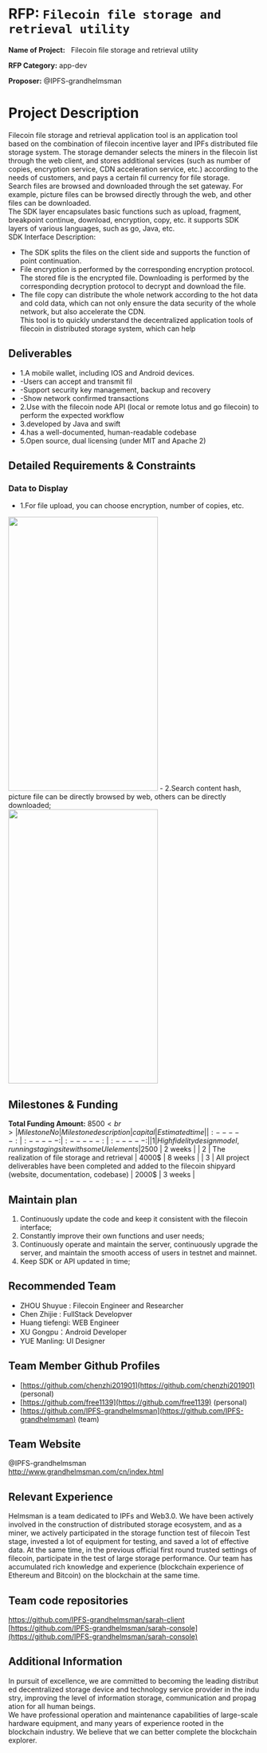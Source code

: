  # RFP: `Filecoin file storage and retrieval utility`

 **Name of Project:**   Filecoin file storage and retrieval utility
 
 **RFP Category:** app-dev
 
  **Proposer:** @IPFS-grandhelmsman
   
  
 # Project Description
Filecoin file storage and retrieval application tool is an application tool based on the combination of filecoin incentive layer and IPFs distributed file storage system. The storage demander selects the miners in the filecoin list through the web client, and stores additional services (such as number of copies, encryption service, CDN acceleration service, etc.) according to the needs of customers, and pays a certain fil currency for file storage.<br>
Search files are browsed and downloaded through the set gateway. For example, picture files can be browsed directly through the web, and other files can be downloaded.<br>
The SDK layer encapsulates basic functions such as upload, fragment, breakpoint continue, download, encryption, copy, etc. it supports SDK layers of various languages, such as go, Java, etc.<br>
SDK Interface Description:
- The SDK splits the files on the client side and supports the function of point continuation.
- File encryption is performed by the corresponding encryption protocol. The stored file is the encrypted file. Downloading is performed by the corresponding decryption protocol to decrypt and download the file.
- The file copy can distribute the whole network according to the hot data and cold data, which can not only ensure the data security of the whole network, but also accelerate the CDN.<br>
This tool is to quickly understand the decentralized application tools of filecoin in distributed storage system, which can help 
## Deliverables
- 1.A mobile wallet, including IOS and Android devices.
- -Users can accept and transmit fil
- -Support security key management, backup and recovery
- -Show network confirmed transactions
- 2.Use with the filecoin node API (local or remote lotus and go filecoin) to  perform the expected workflow
- 3.developed by Java and swift
- 4.has a well-documented, human-readable codebase
- 5.Open source, dual licensing (under MIT and Apache 2)

## Detailed Requirements & Constraints

### Data to Display
- 1.For file upload, you can choose encryption, number of copies, etc.<br>
<img src="https://upload.grandhelmsman.com/hlm/stage/image5.png" width="300" height="550" />
- 2.Search content hash, picture file can be directly browsed by web, others can be directly downloaded;<br>
<img src="https://upload.grandhelmsman.com/hlm/stage/image2.png" width="300" height="550" />

## Milestones & Funding
**Total Funding Amount:** 8500$<br>
| Milestone No | Milestone description | capital | Estimated time | 
| :-----: | :-----: | :-----: | :-----: |
| 1 | High fidelity design model, running staging site with some UI elements | 2500$ | 2 weeks |
| 2 | The realization of file storage and retrieval | 4000$ | 8 weeks |
| 3 | All project deliverables have been completed and added to the filecoin shipyard (website, documentation, codebase) | 2000$ | 3 weeks |


## Maintain plan
1. Continuously update the code and keep it consistent with the filecoin interface;<br>
2. Constantly improve their own functions and user needs;<br>
3. Continuously operate and maintain the server, continuously upgrade the server, and maintain the smooth access of users in testnet and mainnet.<br>
4. Keep SDK or API updated in time;<br>

## Recommended Team
- ZHOU Shuyue : Filecoin Engineer and Researcher
- Chen Zhijie : FullStack Developver
- Huang tiefengi: WEB Engineer
- XU Gongpu：Android Developer
- YUE Manling: UI Designer
## Team Member Github Profiles
- [https://github.com/chenzhi201901](https://github.com/chenzhi201901) (personal)
- [https://github.com/free1139](https://github.com/free1139) (personal)
- [https://github.com/IPFS-grandhelmsman](https://github.com/IPFS-grandhelmsman) (team)
## Team Website
@IPFS-grandhelmsman<br>
http://www.grandhelmsman.com/cn/index.html<br>
## Relevant Experience
Helmsman is a team dedicated to IPFs and Web3.0. We have been actively involved in the construction of distributed storage ecosystem, and as a miner, we actively participated in the storage function test of filecoin Test stage, invested a lot of equipment for testing, and saved a lot of effective data. At the same time, in the previous official first round trusted settings of filecoin, participate in the test of large storage performance. Our team has accumulated rich knowledge and experience (blockchain experience of Ethereum and Bitcoin) on the blockchain at the same time.
## Team code repositories
[https://github.com/IPFS-grandhelmsman/sarah-client ](https://github.com/IPFS-grandhelmsman/sarah-client ) <br>
[https://github.com/IPFS-grandhelmsman/sarah-console](https://github.com/IPFS-grandhelmsman/sarah-console) 
## Additional Information
In pursuit of excellence, we are committed to becoming the leading distributed decentralized storage device and technology service provider in the industry, improving the level of information storage, communication and propagation for all human beings.<br>
We have professional operation and maintenance capabilities of large-scale hardware equipment, and many years of experience rooted in the blockchain industry. We believe that we can better complete the blockchain explorer.
